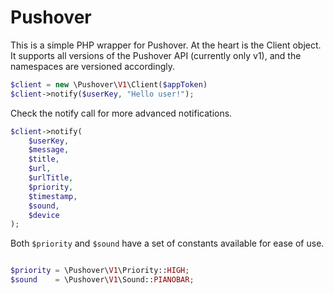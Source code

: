 # Pushover

This is a simple PHP wrapper for Pushover. At the heart is the Client object. It supports all versions of the Pushover API (currently only v1), and the namespaces are versioned accordingly.

```php
$client = new \Pushover\V1\Client($appToken)
$client->notify($userKey, "Hello user!");
```

Check the notify call for more advanced notifications.

```php
$client->notify(
	$userKey,
	$message,
	$title,
	$url,
	$urlTitle,
	$priority,
	$timestamp,
	$sound,
	$device
);
```

Both `$priority` and `$sound` have a set of constants available for ease of use.

```php

$priority = \Pushover\V1\Priority::HIGH;
$sound    = \Pushover\V1\Sound::PIANOBAR;
```